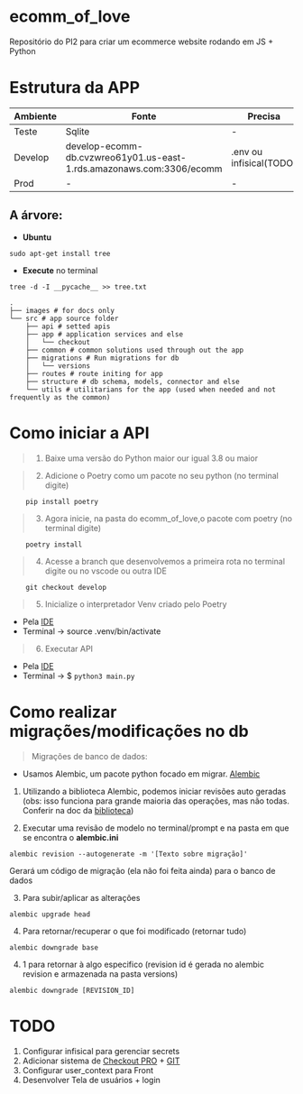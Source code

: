 # ecomm_of_love
Repositório do PI2 para criar um ecommerce website rodando em JS + Python  
<!-- 
Exemplificação das operações Back-Front-Infra
![automated like clockwork](./images/Aplicação%20Básica%20-%20E-commerce.drawio.png) -->

# Estrutura da APP

| Ambiente  | Fonte  | Precisa  |   |   |
|---|---|---|---|---|
| Teste  | Sqlite | - |   |   |
| Develop | develop-ecomm-db.cvzwreo61y01.us-east-1.rds.amazonaws.com:3306/ecomm | .env ou infisical(TODO) |   |   |
|  Prod | - | - | - | - |

<!-- Make the tree with tre -d -I __pycache__ >> tree.txt -->

## A árvore:

* **Ubuntu** 
```shell
sudo apt-get install tree 
```
* **Execute** no terminal
 ```shell
tree -d -I __pycache__ >> tree.txt
 ```
```shell
.
├── images # for docs only
└── src # app source folder
    ├── api # setted apis
    ├── app # application services and else
    │   └── checkout
    ├── common # common solutions used through out the app
    ├── migrations # Run migrations for db
    │   └── versions
    ├── routes # route initing for app
    ├── structure # db schema, models, connector and else
    └── utils # utilitarians for the app (used when needed and not frequently as the common)
```


# Como iniciar a API 

> 1. Baixe uma versão do Python maior our igual 3.8 ou maior 

> 2. Adicione o Poetry como um pacote no seu python (no terminal digite) 

        pip install poetry

> 3. Agora inicie, na pasta do ecomm_of_love,o pacote com poetry (no terminal digite) 

        poetry install

> 4. Acesse a branch que desenvolvemos a primeira rota  no terminal digite ou no vscode ou outra IDE

        git checkout develop

> 5. Inicialize o interpretador Venv criado pelo Poetry 

* Pela [IDE](https://code.visualstudio.com/docs/python/environments)
* Terminal -> source .venv/bin/activate

> 6. Executar API 

* Pela [IDE](https://code.visualstudio.com/docs/python/environments)
* Terminal -> $ `python3 main.py` 

# Como realizar migrações/modificações no db

> Migrações de banco de dados: 

* Usamos Alembic, um pacote python focado em migrar. [Alembic](https://alembic.sqlalchemy.org/en/latest/tutorial.html)


1. Utilizando a biblioteca Alembic, podemos iniciar revisões auto geradas (obs: isso funciona para grande maioria das operações, mas não todas. Conferir na doc da [biblioteca](https://alembic.sqlalchemy.org/en/latest/autogenerate.html))

2. Executar uma revisão de modelo no terminal/prompt e na pasta em que se encontra o **alembic.ini** 

```shell
alembic revision --autogenerate -m '[Texto sobre migração]'
```
Gerará um código de migração (ela não foi feita ainda) para o banco de dados

3. Para subir/aplicar as alterações 

```shell
alembic upgrade head
```

4. Para retornar/recuperar o que foi modificado (retornar tudo)

```shell
alembic downgrade base 
```

4. 1 para retornar à algo especifico (revision id é gerada no alembic revision e armazenada na pasta versions)

```shell
alembic downgrade [REVISION_ID] 
```


# TODO

1. Configurar infisical para gerenciar secrets
2. Adicionar sistema de [Checkout PRO](https://www.mercadopago.com.br/developers/pt/docs/checkout-pro/landing) + [GIT](https://github.com/mercadopago/sdk-python)
3. Configurar user_context para Front
4. Desenvolver Tela de usuários + login